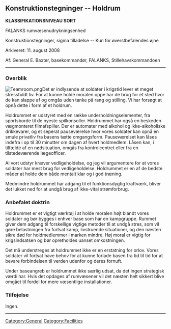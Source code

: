 ## Konstruktionstegninger -- Holdrum

**KLASSIFIKATIONSNIVEAU SORT**

FALANKS rumvæsenudrykningsenhed

Konstruktionstegninger, sigma tilladelse -- Kun for øverstbefalendes
øjne

Arkiveret: 11. august 2008

Af: General E. Baxter, basekommandør, FALANKS, Stillehavskommandoen

------------------------------------------------------------------------

### Overblik

![](Teamroom.png "Teamroom.png")Det er indlysende at soldater i krigstid
lever et meget stressfuldt liv. For at kunne holde moralen oppe har de
brug for et sted hvor de kan slappe af og omgås uden tanke på rang og
stilling. Vi har forsøgt at opnå dette i form af et holdrum.

Holdrummet er udstyret med en række underholdningselementer, fra
sportsborde til de nyeste spilkonsoller. Holdrummet har også en beskeden
vægmonteret filmafspiller. Der er automater med alkohol og
ikke-alkoholiske drikkevarer, og et seperat pauseværelse hvor vores
soldater kan opnå en smule privatliv fra basens tætte omgangsform.
Pauseværelset kan låses indefra i op til 30 minutter om dagen af hvert
holdmedlem. Låsen kan, i tilfælde af en nødsituation, omgås fra
kontrolcentret eller fra en tilstedeværende lægeofficer.

Al vort udstyr kræver vedligeholdelse, og jeg vil argumentere for at
vores soldater har mest brug for vedligeholdelse. Holdrummet er en af de
bedste måder at holde dem både mentalt klar og i god træning.

Medmindre holdrummet har adgang til et funktionsdygtig kraftværk, bliver
det lukket ned for at undgå brug af ikke-vital strømforbrug.

### Anbefalet doktrin

Holdrummet er et vigtigt værktøj i at holde moralen højt blandt vores
soldater og bør bygges i enhver base som har en kampgruppe. Rummet giver
dem adgang til forskellige vigtige metoder til at undgå stres, som vil
gøre belastningen fra fortsat kamp, livstruende situationer, og den
næsten sikre død for holdmedlemmer i marken mindre. Høj moral er vigtig
for krigsindsatsen og bør opretholdes uanset omkostningen.

Det må understreges at holdrummet ikke er en erstatning for orlov. Vores
soldater vil fortsat have behov for at kunne forlade basen fra tid til
tid for at bevare forbindelsen til verden udenfor og deres fornuft.

Under baseangreb er holdrummet ikke særlig udsat, da det ingen
strategisk værdi har. Hvis det opdages af rumvæsener vil det næsten helt
sikkert blive omgået til fordel for mere væsentlige installationer.

### Tilføjelse

Ingen.

------------------------------------------------------------------------

[Category:General](Category:General "wikilink")
[Category:Facilities](Category:Facilities "wikilink")
